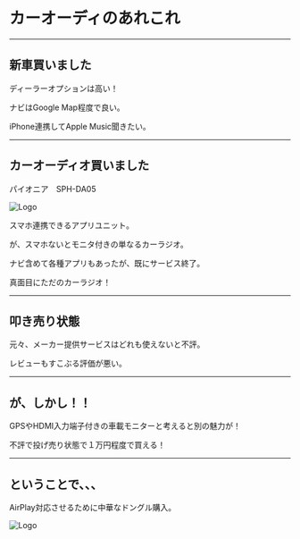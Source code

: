 # カーオーディのあれこれ

---

## 新車買いました

ディーラーオプションは高い！

ナビはGoogle Map程度で良い。

iPhone連携してApple Music聞きたい。

---

## カーオーディオ買いました

パイオニア　SPH-DA05

![Logo](http://pioneer.jp/carrozzeria/splink/appli_unit/sph-da09_sph-da05/common/images/pic_sph-da05.jpg)

スマホ連携できるアプリユニット。

が、スマホないとモニタ付きの単なるカーラジオ。

ナビ含めて各種アプリもあったが、既にサービス終了。

真面目にただのカーラジオ！

---

## 叩き売り状態

元々、メーカー提供サービスはどれも使えないと不評。

レビューもすこぶる評価が悪い。

---

## が、しかし！！

GPSやHDMI入力端子付きの車載モニターと考えると別の魅力が！

不評で投げ売り状態で１万円程度で買える！

---

## ということで、、、

AirPlay対応させるために中華なドングル購入。

![Logo](https://images-na.ssl-images-amazon.com/images/I/51EkxGThWpL._SL1000_.jpg)


